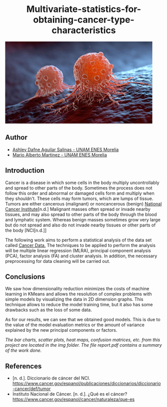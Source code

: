 <h1 align="center">Multivariate-statistics-for-obtaining-cancer-type-characteristics</h1>

![img1](./img/CANCER.png)

## Author 
- [Ashley Dafne Aguilar Salinas - UNAM ENES Morelia](https://github.com/AshleyDafneAguilar)
- [Mario Alberto Martinez - UNAM ENES Morelia](https://github.com/mariomttz)

## Introduction 
Cancer is a disease in which some cells in the body multiply uncontrollably and spread to other parts of the body.
Sometimes the process does not follow this order and abnormal or damaged cells form and multiply when they shouldn't. These cells may form tumors, which are lumps of tissue. Tumors are either cancerous (malignant) or noncancerous (benign) [National Cancer Institute](https://www.cancer.gov/espanol/cancer/naturaleza/que-es)[n.d.]
Malignant masses often spread or invade nearby tissues, and may also spread to other parts of the body through the blood and lymphatic system. 
Whereas benign masses sometimes grow very large but do not spread and also do not invade nearby tissues or other parts of the body [NCI[n.d.]]


The following work aims to perform a statistical analysis of the data set called [Cancer Data.](https://www.kaggle.com/datasets/erdemtaha/cancer-data?rvi=1)
The techniques to be applied to perform the analysis will be multiple linear regression (MLRA), principal component analysis (PCA), factor analysis (FA) and cluster analysis. In addition, the necessary preprocessing for data cleaning will be carried out.

## Conclusions
We saw how dimensionality reduction minimizes the costs of machine learning in KMeans and allows the resolution of complex problems with simple models by visualizing the data in 2D dimension graphs. 
This technique allows to reduce the model training time, but it also has some drawbacks such as the loss of some data.

As for our results, we can see that we obtained good models.
This is due to the value of the model evaluation metrics or the amount of variance explained by the new principal components or factors.

*The bar charts, scatter plots, heat maps, confusion matrices, etc. from this project are located in the img folder. 
The file report.pdf contains a summary of the work done.*

## References
- [n. d.]. Diccionario de cáncer del NCI. https://www.cancer.gov/espanol/publicaciones/diccionarios/diccionario-cancer/def/tumor
- Instituto Nacional de Cáncer. [n. d.]. ¿Qué es el cáncer? https://www.cancer.gov/espanol/cancer/naturaleza/que-es
